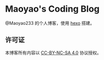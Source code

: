 # Maoyao's Coding Blog

@Maoyao233 的个人博客，使用 [hexo](https://github.com/hexojs/hexo) 搭建。

## 许可证

本博客所有内容以 [CC-BY-NC-SA 4.0](https://creativecommons.org/licenses/by-sa/4.0/) 协议授权。